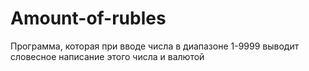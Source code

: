 # Amount-of-rubles
Программа, которая при вводе числа в диапазоне 1-9999 выводит словесное написание этого числа и валютой 
